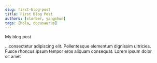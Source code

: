 ```yaml
---
slug: first-blog-post
title: First Blog Post
authors: [slorber, yangshun]
tags: [hola, docusaurus]
---
```


My blog post 
<!-- truncate -->

...consectetur adipiscing elit. Pellentesque elementum dignissim ultricies. Fusce rhoncus ipsum tempor eros aliquam consequat. Lorem ipsum dolor sit amet
